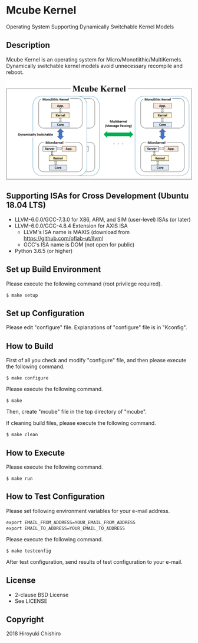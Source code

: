 # Mcube Kernel
Operating System Supporting Dynamically Switchable Kernel Models

## Description
Mcube Kernel is an operating system for Micro/Monotlithic/MultiKernels.
Dynamically switchable kernel models avoid unnecessary recompile and
reboot.

![Mcube Kernel](doc/fig/mcube.jpg "Mcube Kernel")


## Supporting ISAs for Cross Development (Ubuntu 18.04 LTS)
- LLVM-6.0.0/GCC-7.3.0 for X86, ARM, and SIM (user-level) ISAs (or later)
- LLVM-6.0.0/GCC-4.8.4 Extension for AXIS ISA
  - LLVM's ISA name is MAXIS (download from https://github.com/pflab-ut/llvm)
  - GCC's ISA name is DOM (not open for public)
- Python 3.6.5 (or higher)


## Set up Build Environment

Please execute the following command (root privilege required).
```
$ make setup
```

## Set up Configuration

Please edit "configure" file.
Explanations of "configure" file is in "Kconfig".


## How to Build

First of all you check and modify "configure" file, and then please
execute the following command.
```
$ make configure
```

Please execute the following command.
```
$ make
```
Then, create "mcube" file in the top directory of "mcube".


If cleaning build files, please execute the following command.
```
$ make clean
```

## How to Execute

Please execute the following command.
```
$ make run
```


## How to Test Configuration

Please set following environment variables for your e-mail address.

```
export EMAIL_FROM_ADDRESS=YOUR_EMAIL_FROM_ADDRESS
export EMAIL_TO_ADDRESS=YOUR_EMAIL_TO_ADDRESS
```

Please execute the following command.

```
$ make testconfig
```

After test configuration, send results of test configuration to your e-mail.


## License
- 2-clause BSD License
- See LICENSE

## Copyright
2018 Hiroyuki Chishiro
